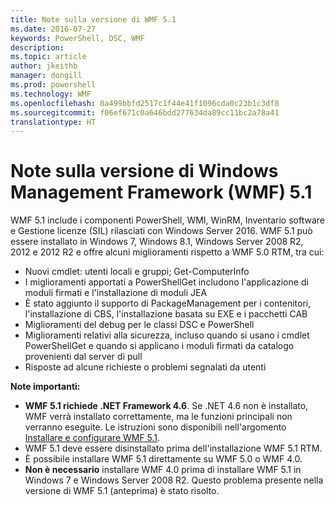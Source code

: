 ```yaml
---
title: Note sulla versione di WMF 5.1
ms.date: 2016-07-27
keywords: PowerShell, DSC, WMF
description: 
ms.topic: article
author: jkeithb
manager: dongill
ms.prod: powershell
ms.technology: WMF
ms.openlocfilehash: 0a499bbfd2517c1f44e41f1096cda0c23b1c3df8
ms.sourcegitcommit: f06ef671c0a646bdd277634da89cc11bc2a78a41
translationtype: HT
---
```

# <a name="windows-management-framework-wmf-51-release-notes"></a>Note sulla versione di Windows Management Framework (WMF) 5.1 #

WMF 5.1 include i componenti PowerShell, WMI, WinRM, Inventario software e Gestione licenze (SIL) rilasciati con Windows Server 2016. WMF 5.1 può essere installato in Windows 7, Windows 8.1, Windows Server 2008 R2, 2012 e 2012 R2 e offre alcuni miglioramenti rispetto a WMF 5.0 RTM, tra cui:

- Nuovi cmdlet: utenti locali e gruppi; Get-ComputerInfo
- I miglioramenti apportati a PowerShellGet includono l'applicazione di moduli firmati e l'installazione di moduli JEA
- È stato aggiunto il supporto di PackageManagement per i contenitori, l'installazione di CBS, l'installazione basata su EXE e i pacchetti CAB
- Miglioramenti del debug per le classi DSC e PowerShell
- Miglioramenti relativi alla sicurezza, incluso quando si usano i cmdlet PowerShellGet e quando si applicano i moduli firmati da catalogo provenienti dal server di pull
- Risposte ad alcune richieste o problemi segnalati da utenti

**Note importanti:**

- **WMF 5.1 richiede .NET Framework 4.6**. Se .NET 4.6 non è installato, WMF verrà installato correttamente, ma le funzioni principali non verranno eseguite. Le istruzioni sono disponibili nell'argomento [Installare e configurare WMF 5.1](https://msdn.microsoft.com/en-us/powershell/wmf/5.1/install-configure). 
- WMF 5.1 deve essere disinstallato prima dell'installazione WMF 5.1 RTM.
- È possibile installare WMF 5.1 direttamente su WMF 5.0 o WMF 4.0.
- __Non è necessario__ installare WMF 4.0 prima di installare WMF 5.1 in Windows 7 e Windows Server 2008 R2. Questo problema presente nella versione di WMF 5.1 (anteprima) è stato risolto.  



